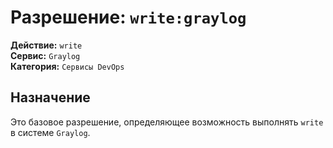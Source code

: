# Разрешение: `write:graylog`

**Действие:** `write`  
**Сервис:** `Graylog`  
**Категория:** `Сервисы DevOps`

## Назначение
Это базовое разрешение, определяющее возможность выполнять `write` в системе `Graylog`.
